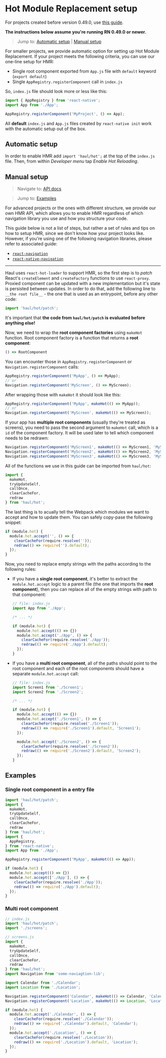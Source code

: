 # Hot Module Replacement setup

For projects created before version 0.49.0, use [this guide](https://github.com/callstack/haul/blob/740b6c3cfb51d3919c69e37935d69a4c96dec94e/docs/hmr/Setup.md).

__The instructions below assume you're running RN 0.49.0 or newer.__

> Jump to: [Automatic setup](#automatic-setup) | [Manual setup](#manual-setup)

For smaller projects, we provide automatic option for setting up Hot Module Replacement. If your project meets the following criteria, you can use our one-line setup for HMR:

* Single root component exported from `App.js` file with `default` keyword (`export default`)
* Single `AppRegistry.registerComponent` call in `index.js`

So, `index.js` file should look more or less like this:

```javascript
import { AppRegistry } from 'react-native';
import App from './App';

AppRegistry.registerComponent('MyProject', () => App);
```

All **default** `index.js` and `App.js` files created by `react-native init` work with the automatic setup out of the box.

## Automatic setup

In order to enable HMR add `import 'haul/hot';` at the top of the `index.js` file. Then, from within _Developer menu_ tap _Enable Hot Reloading_.

## Manual setup
> Navigate to: [API docs](./API.md)

> Jump to: [Examples](#examples)

For advanced projects or the ones with different structure, we provide our own HMR API, which allows you to enable HMR regardless of which navigation library you use and how you structure your code.

This guide below is not a list of steps, but rather a set of rules and tips on how to setup HMR, since we don't know how your project looks like. However, if you're using one of the following navigation libraries, please refer to associated guide:

* [`react-navigation`](./guides/react-navigation.md)
* [`react-native-navigation`](./guides/react-native-navigation.md)

------

Haul uses `react-hot-loader` to support HMR, so the first step is to _patch_ React's `createElement` and `createFactory` functions to use `react-proxy`. Proxied component can be updated with a new implementation but it's state is persisted between updates.
In order to do that, add the following line to `__the root file__` - the one that is used as an entrypoint, before any other code:

```javascript
import 'haul/hot/patch';
```

It's important that __the code from `haul/hot/patch` is evaluated before anything else!__

Now, we need to wrap the __root component factories__ using `makeHot` function. Root component factory is a function that returns a __root component__:

```javascript
() => RootComponent
```

You can encounter those in `AppRegistry.registerComponent` or `Navigation.registerComponent` calls:

```javascript
AppRegistry.registerComponent('MyApp', () => MyApp);
// or
Navigation.registerComponent('MyScreen', () => MyScreen);
```

After wrapping those with `makeHot` it should look like this:

```javascript
AppRegistry.registerComponent('MyApp', makeHot(() => MyApp));
// or
Navigation.registerComponent('MyScreen', makeHot(() => MyScreen));
```

If your app has __multiple root components__ (usually they're treated as screens), you need to pass the second argument to `makeHot` call, which is a `id` of the component factory. It will be used later to tell which component needs to be redrawn:

```javascript
Navigation.registerComponent('MyScreen1', makeHot(() => MyScreen1, 'MyScreen1'));
Navigation.registerComponent('MyScreen2', makeHot(() => MyScreen2, 'MyScreen2'));
Navigation.registerComponent('MyScreen3', makeHot(() => MyScreen3, 'MyScreen3'));
```

All of the functions we use in this guide can be imported from `haul/hot`:

```javascript
import {
  makeHot,
  tryUpdateSelf,
  callOnce,
  clearCacheFor,
  redraw
} from 'haul/hot';
```

The last thing is to acually tell the Webpack which modules we want to accept and how to update them. You can safely copy-pase the following snippet:

```javascript
if (module.hot) {
  module.hot.accept('', () => {
    clearCacheFor(require.resolve(''));
    redraw(() => require('').default);
  });
}
```

Now, you need to replace empty strings with the paths according to the following rules:
* If you have a __single root component__, it's better to extract the `module.hot.accept` logic to a parent file (the one that imports the __root component__), then you can replace all of the empty strings with path to that component:
  ```javascript
  // file: index.js
  import App from './App';

  /* ... */

  if (module.hot) {
    module.hot.accept(() => {})
    module.hot.accept('./App', () => {
      clearCacheFor(require.resolve('./App'));
      redraw(() => require('./App').default);
    });
  }
  ```
* If you have a __multi root component__, all of the paths should point to the root component and each of the root components should have a separate `module.hot.accept` call:
  ```javascript
  // file: index.js
  import Screen1 from './Screen1';
  import Screen2 from './Screen2';

  /* ... */

  if (module.hot) {
    module.hot.accept(() => {})
    module.hot.accept('./Screen1', () => {
      clearCacheFor(require.resolve('./Screen1'));
      redraw(() => require('./Screen1').default, 'Screen1');
    });

    module.hot.accept('./Screen2', () => {
      clearCacheFor(require.resolve('./Screen2'));
      redraw(() => require('./Screen2').default, 'Screen2');
    });
  }
  ```

## Examples

### Single root component in a entry file

```javascript
import 'haul/hot/patch';
import {
  makeHot,
  tryUpdateSelf,
  callOnce,
  clearCacheFor,
  redraw
} from 'haul/hot';
import {
  AppRegistry,
} from 'react-native';
import App from './App';

AppRegistry.registerComponent('MyApp', makeHot(() => App));

if (module.hot) {
  module.hot.accept(() => {})
  module.hot.accept(['./App'], () => {
    clearCacheFor(require.resolve('./App'));
    redraw(() => require('./App').default);
  });
}
```

### Multi root component

```javascript
// index.js
import 'haul/hot/patch';
import './screens';
```

```javascript
// screens.js
import {
  makeHot,
  tryUpdateSelf,
  callOnce,
  clearCacheFor,
  redraw
} from 'haul/hot';
import Navigation from 'some-naviagtion-lib';

import Calendar from './Calendar';
import Location from './Location';

Navigation.registerComponent('Calendar', makeHot(() => Calendar, 'Calendar'));
Navigation.registerComponent('Location', makeHot(() => Location, 'Location'));

if (module.hot) {
  module.hot.accept('./Calendar', () => {
    clearCacheFor(require.resolve('./Calendar'));
    redraw(() => require('./Calendar').default, 'Calendar');
  });
  module.hot.accept('./Location', () => {
    clearCacheFor(require.resolve('./Location'));
    redraw(() => require('./Location').default, 'Location');
  });
}
```
